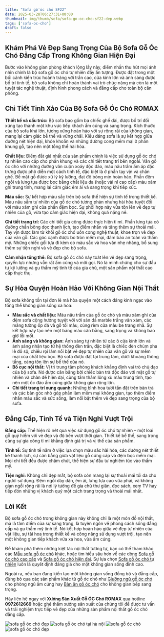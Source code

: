```yaml
---
title: "Sofa gỗ óc chó SF22"
date: 2025-03-28T06:27:31+00:00
thumbnail: img/thumb/sofa/sofa-go-oc-cho-sf22-dep.webp
tags: ['sofa-oc-cho']
draft: false
---
```

## Khám Phá Vẻ Đẹp Sang Trọng Của Bộ Sofa Gỗ Óc Chó Đẳng Cấp Trong Không Gian Hiện Đại

Bước vào không gian phòng khách lộng lẫy này, điểm nhấn thu hút mọi ánh nhìn chính là bộ sofa gỗ óc chó tự nhiên đầy ấn tượng. Được đặt trong một bối cảnh kiến trúc hoành tráng với trần cao, cửa kính lớn và ánh sáng được bố trí tinh tế, bộ sofa không chỉ hoàn thành vai trò chức năng mà còn là một tuyệt tác nghệ thuật, định hình phong cách và đẳng cấp cho toàn bộ căn phòng.

## Chi Tiết Tinh Xảo Của Bộ Sofa Gỗ Óc Chó ROMAX

**Thiết kế và cấu trúc:** Bộ sofa bao gồm ba chiếc ghế dài, được bố trí đối xứng tạo thành một khu vực tiếp khách ấm cúng và sang trọng. Kích thước của bộ sofa khá lớn, tương xứng hoàn hảo với sự rộng rãi của không gian, mang lại cảm giác bề thế và vững chãi. Kiểu dáng sofa là sự kết hợp giữa đường nét hiện đại, khỏe khoắn và những đường cong mềm mại ở phần khung gỗ, tạo nên một tổng thể hài hòa.

**Chất liệu:** Điểm đắt giá nhất của sản phẩm chính là việc sử dụng gỗ óc chó tự nhiên cao cấp cho phần khung và các chi tiết trang trí bên ngoài. Vân gỗ óc chó với những đường vân cuộn xoáy độc đáo, màu nâu trầm ấm áp đặc trưng được phô diễn một cách tinh tế, đặc biệt là ở phần tay vịn và chân ghế. Bề mặt gỗ được xử lý kỹ lưỡng, đạt độ bóng mịn hoàn hảo. Phần đệm ngồi và lưng tựa được bọc bằng chất liệu da (hoặc vải nỉ cao cấp) màu xám ghi trung tính, mang lại cảm giác êm ái và sang trọng khi tiếp xúc.

**Màu sắc:** Sự kết hợp màu sắc trên bộ sofa thể hiện sự tinh tế trong thiết kế. Màu nâu sẫm tự nhiên của gỗ óc chó tương phản nhưng hài hòa tuyệt đối với màu xám ghi của phần đệm bọc. Sự phối hợp này vừa tôn lên vẻ đẹp tự nhiên của gỗ, vừa tạo cảm giác hiện đại, không quá nặng nề.

**Chi tiết trang trí:** Các chi tiết gia công được thực hiện tỉ mỉ. Phần lưng tựa có đường chần bông dọc thanh lịch, tạo điểm nhấn và tăng thêm sự thoải mái. Tay vịn được làm từ khối gỗ óc chó uốn cong nghệ thuật, khoe trọn vẻ đẹp của vân gỗ. Các góc cạnh được bo tròn mềm mại, đảm bảo an toàn và thẩm mỹ. Những chiếc gối tựa đi kèm có màu sắc và hoa văn nhẹ nhàng, bổ sung thêm sự tiện nghi và vẻ đẹp cho bộ sofa.

**Cảm nhận tổng thể:** Bộ sofa gỗ óc chó này toát lên vẻ đẹp sang trọng, quyền lực nhưng vẫn rất ấm cúng và mời gọi. Nó là minh chứng cho sự đầu tư kỹ lưỡng và gu thẩm mỹ tinh tế của gia chủ, một sản phẩm nội thất cao cấp thực thụ.

## Sự Hòa Quyện Hoàn Hảo Với Không Gian Nội Thất

Bộ sofa không tồn tại đơn lẻ mà hòa quyện một cách đáng kinh ngạc vào tổng thể không gian sống xa hoa:

* **Màu sắc và chất liệu:** Màu nâu trầm của gỗ óc chó và màu xám ghi của đệm sofa cộng hưởng tuyệt vời với sàn đá marble trắng vân xám, các mảng tường ốp đá và gỗ tối màu, cùng rèm cửa màu be trang nhã. Sự kết hợp này tạo nên một bảng màu cân bằng, sang trọng và không bao giờ lỗi mốt.
* **Ánh sáng và không gian:** Ánh sáng tự nhiên từ các ô cửa kính lớn và ánh sáng nhân tạo từ hệ thống đèn trần, đặc biệt là chiếc đèn chùm pha lê đồ sộ, chiếu rọi làm nổi bật vẻ đẹp tự nhiên của vân gỗ và sự mềm mại của chất liệu bọc. Bộ sofa được đặt tại trung tâm, dưới khoảng thông tầng, càng tôn lên sự bề thế của nó.
* **Bố cục nội thất:** Vị trí trung tâm phòng khách khẳng định vai trò chủ đạo của bộ sofa. Nó được cân bằng bởi chiếc bàn trà độc đáo với mặt gỗ tự nhiên và chân đế hiện đại, cùng tấm thảm lông xù màu trung tính, tạo nên một ốc đảo ấm cúng giữa không gian rộng lớn.
* **Chi tiết trang trí xung quanh:** Những bình hoa tươi tắn đặt trên bàn trà và các bàn góc nhỏ góp phần làm mềm mại không gian, tạo thêm điểm nhấn màu sắc và sức sống, làm nổi bật thêm vẻ đẹp sang trọng của bộ sofa.

## Đẳng Cấp, Tinh Tế và Tiện Nghi Vượt Trội

**Đẳng cấp:** Thể hiện rõ nét qua việc sử dụng gỗ óc chó tự nhiên – một loại gỗ quý hiếm với vẻ đẹp và độ bền vượt thời gian. Thiết kế bề thế, sang trọng cùng sự gia công tỉ mỉ khẳng định giá trị và vị thế của sản phẩm.

**Tinh tế:** Sự tinh tế nằm ở việc lựa chọn màu sắc hài hòa, các đường nét thiết kế thanh lịch, sự cân bằng giữa vật liệu gỗ cứng cáp và đệm bọc mềm mại. Mọi chi tiết đều được chăm chút, thể hiện sự đầu tư nghiêm túc vào thẩm mỹ.

**Tiện nghi:** Không chỉ đẹp mắt, bộ sofa còn mang lại sự thoải mái tối đa cho người sử dụng. Đệm ngồi dày dặn, êm ái, lưng tựa cao vừa phải, và không gian ngồi rộng rãi là nơi lý tưởng để gia chủ thư giãn, đọc sách, xem TV hay tiếp đón những vị khách quý một cách trang trọng và thoải mái nhất.

## Lời Kết

Bộ sofa gỗ óc chó trong không gian này không chỉ là một món đồ nội thất, mà là tâm điểm của sự sang trọng, là tuyên ngôn về phong cách sống đẳng cấp và gu thẩm mỹ tinh tế. Nó kết hợp hoàn hảo giữa vẻ đẹp tự nhiên của vật liệu, sự tài hoa trong thiết kế và công năng sử dụng vượt trội, tạo nên một không gian tiếp khách vừa xa hoa, vừa ấm cúng.

Để khám phá thêm những kiệt tác nội thất tương tự, bạn có thể tham khảo các [Mẫu sofa gỗ óc chó](https://romax.vn/danh-muc/phong-khach/sofa-go-oc-cho/ "Xem các mẫu sofa gỗ óc chó đẹp") khác, hoặc tìm hiểu sâu hơn về các dòng [Sofa gỗ óc chó cao cấp](https://romax.vn/danh-muc/phong-khach/sofa-go-oc-cho/ "Khám phá sofa gỗ óc chó cao cấp") và [Sofa gỗ óc chó hiện đại](https://romax.vn/danh-muc/phong-khach/sofa-go-oc-cho/ "Tham khảo sofa gỗ óc chó hiện đại"). Sự lựa chọn [Sofa gỗ óc chó tự nhiên](https://romax.vn/danh-muc/phong-khach/sofa-go-oc-cho/ "Tìm hiểu về sofa gỗ óc chó tự nhiên") luôn là quyết định đáng giá cho một không gian sống đỉnh cao.

Ngoài ra, nếu bạn đang kiến tạo một không gian sống đồng bộ và đẳng cấp, đừng bỏ qua các sản phẩm khác từ gỗ óc chó như [Giường ngủ gỗ óc chó](https://romax.vn/danh-muc/phong-ngu/giuong-go-oc-cho/ "Xem mẫu giường ngủ gỗ óc chó") cho phòng ngủ ấm cúng hay [Bàn ăn gỗ óc chó](https://romax.vn/danh-muc/phong-bep/ban-an-go-oc-cho/ "Tham khảo bàn ăn gỗ óc chó") cho không gian bếp sang trọng.

Hãy liên hệ ngay với **Xưởng Sản Xuất Gỗ ÓC Chó ROMAX** qua hotline **0972612669** hoặc ghé thăm xưởng sản xuất của chúng tôi để được tư vấn và trải nghiệm trực tiếp vẻ đẹp của những sản phẩm nội thất gỗ óc chó đẳng cấp.

![sofa gỗ óc chó đẹp](/img/sofa/sf22/sofa-go-oc-cho-sf22-1.webp)
![sofa gỗ óc chó tại hà nội](/img/sofa/sf22/sofa-go-oc-cho-sf22-2.webp)
![sofa gỗ óc chó](/img/sofa/sf22/sofa-go-oc-cho-sf22-3.webp)
![sofa gỗ óc chó đẹp](/img/sofa/sf22/sofa-go-oc-cho-sf22-4.webp)